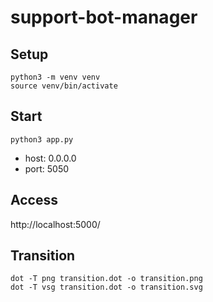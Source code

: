 # support-bot-manager

## Setup

```
python3 -m venv venv
source venv/bin/activate
```
## Start

```
python3 app.py
```

- host: 0.0.0.0
- port: 5050

## Access

http://localhost:5000/

## Transition

```
dot -T png transition.dot -o transition.png
dot -T vsg transition.dot -o transition.svg
```